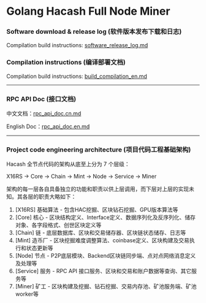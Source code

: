 # Golang Hacash Full Node Miner

### Software download & release log (软件版本发布下载和日志)

Compilation build instructions: [software_release_log.md](doc/software_release_log.md)

### Compilation instructions (编译部署文档)

Compilation build instructions: [build_compilation_en.md](doc/build_compilation_en.md)

---
### RPC API Doc (接口文档)

中文文档：[rpc_api_doc.cn.md](https://github.com/hacash/service/rpc_api_doc.cn.md) 

English Doc：[rpc_api_doc.en.md](https://github.com/hacash/service/rpc_api_doc.en.md) 

---

### Project code engineering architecture (项目代码工程基础架构)

Hacash 全节点代码的架构从底至上分为 7 个层级：

X16RS -> Core -> Chain -> Mint -> Node -> Service -> Miner

架构的每一层各自具备独立的功能和职责以供上层调用，而下层对上层的实现未知。其各层的职责大略如下：

1. [X16RS] 基础算法 - 包含HAC挖掘、区块钻石挖掘、GPU版本算法等
2. [Core] 核心 - 区块结构定义、Interface定义、数据序列化及反序列化、储存对象、各字段格式、创世区块定义等
3. [Chain] 链 - 底层数据库、区块和交易储存器、区块链状态储存、日志等
4. [Mint] 造币厂 - 区块挖掘难度调整算法、coinbase定义、区块构建及交易执行和状态更新等
5. [Node] 节点 - P2P底层模块、Backend区块链同步端、点对点网络消息定义及处理等
6. [Service] 服务 - RPC API 接口服务、区块和交易和账户数据等查询、其它服务等
7. [Miner] 矿工 - 区块构建及挖掘、钻石挖掘、交易内存池、矿池服务端、矿池worker等

